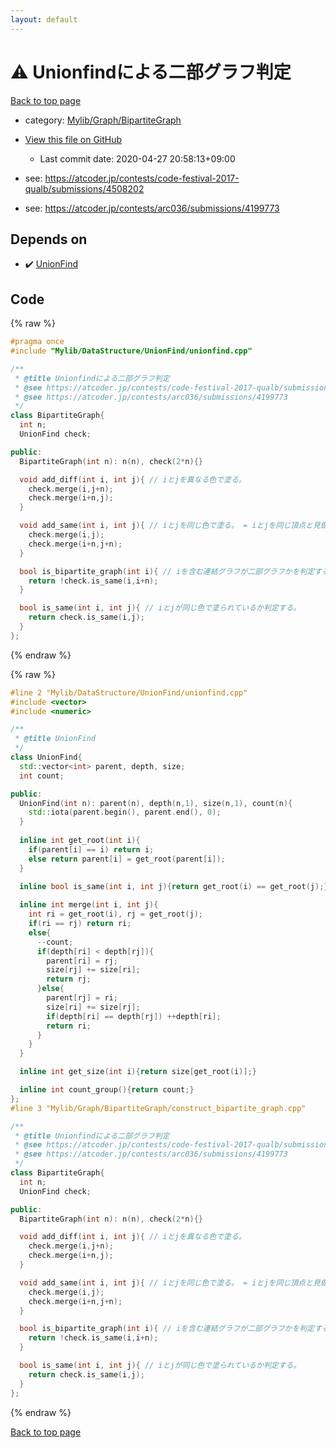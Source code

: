```yaml
---
layout: default
---
```


<!-- mathjax config similar to math.stackexchange -->
<script type="text/javascript" async
  src="https://cdnjs.cloudflare.com/ajax/libs/mathjax/2.7.5/MathJax.js?config=TeX-MML-AM_CHTML">
</script>
<script type="text/x-mathjax-config">
  MathJax.Hub.Config({
    TeX: { equationNumbers: { autoNumber: "AMS" }},
    tex2jax: {
      inlineMath: [ ['$','$'] ],
      processEscapes: true
    },
    "HTML-CSS": { matchFontHeight: false },
    displayAlign: "left",
    displayIndent: "2em"
  });
</script>

<script type="text/javascript" src="https://cdnjs.cloudflare.com/ajax/libs/jquery/3.4.1/jquery.min.js"></script>
<script src="https://cdn.jsdelivr.net/npm/jquery-balloon-js@1.1.2/jquery.balloon.min.js" integrity="sha256-ZEYs9VrgAeNuPvs15E39OsyOJaIkXEEt10fzxJ20+2I=" crossorigin="anonymous"></script>
<script type="text/javascript" src="../../../../assets/js/copy-button.js"></script>
<link rel="stylesheet" href="../../../../assets/css/copy-button.css" />


# :warning: Unionfindによる二部グラフ判定

<a href="../../../../index.html">Back to top page</a>

* category: <a href="../../../../index.html#3b87eee7aef75da88610c966a8da844f">Mylib/Graph/BipartiteGraph</a>
* <a href="{{ site.github.repository_url }}/blob/master/Mylib/Graph/BipartiteGraph/construct_bipartite_graph.cpp">View this file on GitHub</a>
    - Last commit date: 2020-04-27 20:58:13+09:00


* see: <a href="https://atcoder.jp/contests/code-festival-2017-qualb/submissions/4508202">https://atcoder.jp/contests/code-festival-2017-qualb/submissions/4508202</a>
* see: <a href="https://atcoder.jp/contests/arc036/submissions/4199773">https://atcoder.jp/contests/arc036/submissions/4199773</a>


## Depends on

* :heavy_check_mark: <a href="../../DataStructure/UnionFind/unionfind.cpp.html">UnionFind</a>


## Code

<a id="unbundled"></a>
{% raw %}
```cpp
#pragma once
#include "Mylib/DataStructure/UnionFind/unionfind.cpp"

/**
 * @title Unionfindによる二部グラフ判定
 * @see https://atcoder.jp/contests/code-festival-2017-qualb/submissions/4508202
 * @see https://atcoder.jp/contests/arc036/submissions/4199773
 */
class BipartiteGraph{
  int n;
  UnionFind check;

public:
  BipartiteGraph(int n): n(n), check(2*n){}

  void add_diff(int i, int j){ // iとjを異なる色で塗る。
    check.merge(i,j+n);
    check.merge(i+n,j);
  }

  void add_same(int i, int j){ // iとjを同じ色で塗る。 = iとjを同じ頂点と見做す。
    check.merge(i,j);
    check.merge(i+n,j+n);
  }

  bool is_bipartite_graph(int i){ // iを含む連結グラフが二部グラフかを判定する。
    return !check.is_same(i,i+n);
  }

  bool is_same(int i, int j){ // iとjが同じ色で塗られているか判定する。
    return check.is_same(i,j);
  }
};

```
{% endraw %}

<a id="bundled"></a>
{% raw %}
```cpp
#line 2 "Mylib/DataStructure/UnionFind/unionfind.cpp"
#include <vector>
#include <numeric>

/**
 * @title UnionFind
 */
class UnionFind{
  std::vector<int> parent, depth, size;
  int count;

public:
  UnionFind(int n): parent(n), depth(n,1), size(n,1), count(n){
    std::iota(parent.begin(), parent.end(), 0);
  }
  
  inline int get_root(int i){
    if(parent[i] == i) return i;
    else return parent[i] = get_root(parent[i]);
  }
  
  inline bool is_same(int i, int j){return get_root(i) == get_root(j);}

  inline int merge(int i, int j){
    int ri = get_root(i), rj = get_root(j);
    if(ri == rj) return ri;
    else{
      --count;
      if(depth[ri] < depth[rj]){
        parent[ri] = rj;
        size[rj] += size[ri];
        return rj;
      }else{
        parent[rj] = ri;
        size[ri] += size[rj];
        if(depth[ri] == depth[rj]) ++depth[ri];
        return ri;
      }
    }
  }

  inline int get_size(int i){return size[get_root(i)];}

  inline int count_group(){return count;}
};
#line 3 "Mylib/Graph/BipartiteGraph/construct_bipartite_graph.cpp"

/**
 * @title Unionfindによる二部グラフ判定
 * @see https://atcoder.jp/contests/code-festival-2017-qualb/submissions/4508202
 * @see https://atcoder.jp/contests/arc036/submissions/4199773
 */
class BipartiteGraph{
  int n;
  UnionFind check;

public:
  BipartiteGraph(int n): n(n), check(2*n){}

  void add_diff(int i, int j){ // iとjを異なる色で塗る。
    check.merge(i,j+n);
    check.merge(i+n,j);
  }

  void add_same(int i, int j){ // iとjを同じ色で塗る。 = iとjを同じ頂点と見做す。
    check.merge(i,j);
    check.merge(i+n,j+n);
  }

  bool is_bipartite_graph(int i){ // iを含む連結グラフが二部グラフかを判定する。
    return !check.is_same(i,i+n);
  }

  bool is_same(int i, int j){ // iとjが同じ色で塗られているか判定する。
    return check.is_same(i,j);
  }
};

```
{% endraw %}

<a href="../../../../index.html">Back to top page</a>

